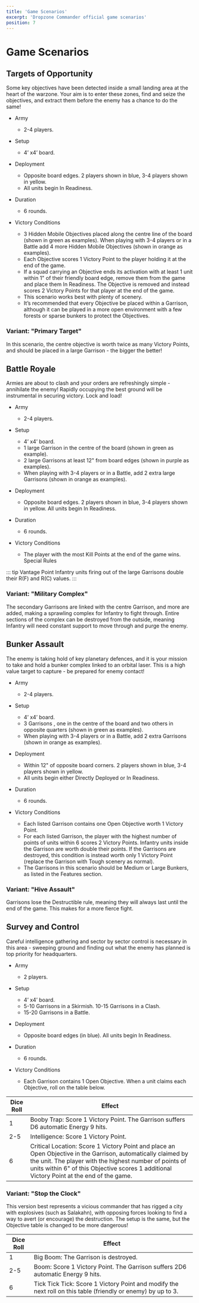 ```yaml
---
title: 'Game Scenarios'
excerpt: 'Dropzone Commander official game scenarios'
position: 7
---
```


# Game Scenarios

## Targets of Opportunity

Some key objectives have been detected inside a small landing area at the heart of the warzone. Your aim is to enter these zones, find and seize the objectives, and extract them before the enemy has a chance to do the same!

* Army
  * 2-4 players.

* Setup
  * 4’ x4’ board.

* Deployment
  * Opposite board edges. 2 players shown in blue, 3-4 players shown in yellow.
  * All units begin In Readiness.

* Duration
  * 6 rounds.

* Victory Conditions
  * 3 Hidden Mobile Objectives placed along the centre line of the board (shown in green as examples). When playing with 3-4 players or in a Battle add 4 more Hidden Mobile Objectives (shown in orange as examples).
  * Each Objective scores 1 Victory Point to the player holding it at the end of the game.
  * If a squad carrying an Objective ends its activation with at least 1 unit within 1" of their friendly board edge, remove them from the game and place them In Readiness. The Objective is removed and instead scores 2 Victory Points for that player at the end of the game.
  * This scenario works best with plenty of scenery.
  * It’s recommended that every Objective be placed within a Garrison, although it can be played in a more open environment with a few forests or sparse bunkers to protect the Objectives.

### Variant: "Primary Target"

In this scenario, the centre objective is worth twice as many Victory Points, and should be placed in a large Garrison - the bigger the better!

## Battle Royale

Armies are about to clash and your orders are refreshingly simple - annihilate the enemy! Rapidly occupying the best ground will be instrumental in securing victory. Lock and load!

* Army
  * 2-4 players.

* Setup
  * 4’ x4’ board.
  * 1 large Garrison in the centre of the board (shown in green as example).
  * 2 large Garrisons at least 12" from board edges (shown in purple as examples).
  * When playing with 3-4 players or in a Battle, add 2 extra large Garrisons (shown in orange as examples).

* Deployment
  * Opposite board edges. 2 players shown in blue, 3-4 players shown in yellow. All units begin In Readiness.

* Duration
  * 6 rounds.

* Victory Conditions
  * The player with the most Kill Points at the end of the game wins. Special Rules

::: tip Vantage Point
Infantry units firing out of the large Garrisons double their R(F) and R(C) values.
:::

### Variant: "Military Complex"

The secondary Garrisons are linked with the centre Garrison, and more are added, making a sprawling complex for Infantry to fight through. Entire sections of the complex can be destroyed from the outside, meaning Infantry will need constant support to move through and purge the enemy.

## Bunker Assault

The enemy is taking hold of key planetary defences, and it is your mission to take and hold a bunker complex linked to an orbital laser. This is a high value target to capture - be prepared for enemy contact!

* Army
  * 2-4 players.

* Setup
  * 4’ x4’ board.
  * 3 Garrisons , one in the centre of the board and two others in opposite quarters (shown in green as examples).
  * When playing with 3-4 players or in a Battle, add 2 extra Garrisons (shown in orange as examples).

* Deployment
  * Within 12" of opposite board corners. 2 players shown in blue, 3-4 players shown in yellow.
  * All units begin either Directly Deployed or In Readiness.

* Duration
  * 6 rounds.

* Victory Conditions
  * Each listed Garrison contains one Open Objective worth 1 Victory Point.
  * For each listed Garrison, the player with the highest number of points of units within 6 scores 2 Victory Points. Infantry units inside the Garrison are worth double their points. If the Garrisons are destroyed, this condition is instead worth only 1 Victory Point (replace the Garrison with Tough scenery as normal).
  * The Garrisons in this scenario should be Medium or Large Bunkers, as listed in the Features section.

### Variant: "Hive Assault"

Garrisons lose the Destructible rule, meaning they will always last until the end of the game. This makes for a more fierce fight.

## Survey and Control

Careful intelligence gathering and sector by sector control is necessary in this area - sweeping ground and finding out what the enemy has planned is top priority for headquarters.

* Army
  * 2 players.

* Setup
  * 4’ x4’ board.
  * 5-10 Garrisons in a Skirmish. 10-15 Garrisons in a Clash.
  * 15-20 Garrisons in a Battle.

* Deployment
  * Opposite board edges (in blue). All units begin In Readiness.

* Duration
  * 6 rounds.

* Victory Conditions
  * Each Garrison contains 1 Open Objective. When a unit claims each Objective, roll on the table below.

<table>
  <thead>
    <tr>
      <th>Dice Roll</th>
      <th>Effect</th>
    </tr>
  </thead>
  <tbody>
    <tr>
      <td>1</td>
      <td>Booby Trap: Score 1 Victory Point. The Garrison suffers D6 automatic Energy 9 hits.</td>
    </tr>
    <tr>
      <td>2-5</td>
      <td>Intelligence: Score 1 Victory Point.</td>
    </tr>
    <tr>
      <td>6</td>
      <td>Critical Location: Score 1 Victory Point and place an Open Objective in the Garrison, automatically claimed by the unit. The player with the highest number of points of units within 6&quot; of this Objective scores 1 additional Victory Point at the end of the game.</td>
    </tr>
  </tbody>
</table>

### Variant: "Stop the Clock"

This version best represents a vicious commander that has rigged a city with explosives (such as Salakahn), with opposing forces looking to find a way to avert (or encourage) the destruction. The setup is the same, but the Objective table is changed to be more dangerous!

<table>
  <thead>
    <tr>
      <th>Dice Roll</th>
      <th>Effect</th>
    </tr>
  </thead>
  <tbody>
    <tr>
      <td>1</td>
      <td>Big Boom: The Garrison is destroyed.</td>
    </tr>
    <tr>
      <td>2-5</td>
      <td>Boom: Score 1 Victory Point. The Garrison suffers 2D6 automatic Energy 9 hits.</td>
    </tr>
    <tr>
      <td>6</td>
      <td>Tick Tick Tick: Score 1 Victory Point and modify the next roll on this table (friendly or enemy) by up to 3.</td>
    </tr>
  </tbody>
</table>
